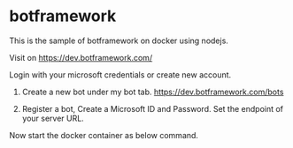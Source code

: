 # botframework

This is the sample of botframework on docker using nodejs.

Visit on https://dev.botframework.com/

Login with your microsoft credentials or create new account.

1. Create a new bot under my bot tab.
    https://dev.botframework.com/bots

2. Register a bot, Create a Microsoft ID and Password. Set the endpoint of your server URL.

Now start the docker container as below command.


